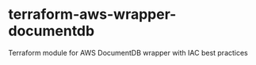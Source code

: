 # terraform-aws-wrapper-documentdb
Terraform module for AWS DocumentDB wrapper with IAC best practices
